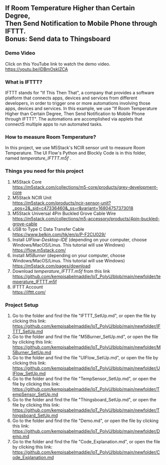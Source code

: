 ## If Room Temperature Higher than Certain Degree, </br> Then Send Notification to Mobile Phone through IFTTT.</br> Bonus: Send data to Thingsboard
### Demo Video
Click on this YouTube link to watch the demo video.
https://youtu.be/iDBmOskIZCA

### What is IFTTT?
IFTTT stands for "If This Then That", a company that provides a software platform that connects apps, devices and services from different developers, in order to trigger one or more automations involving those apps, devices and services. In this example, we use "If Room Temperature Higher than Certain Degree, Then Send Notification to Mobile Phone through IFTTT". The automations are accomplished via applets that connectS multiple apps to run automated tasks.

### How to measure Room Temperature?
In this project, we use M5Stack's NCIR sensor unit to measure Room Temperature. The UI Flow's Python and Blockly Code is in this folder, named _temperature_IFTTT.m5f_ .

### Things you need for this project
1) M5Stack Core <br/>
<https://m5stack.com/collections/m5-core/products/grey-development-core>
2) M5Stack NCIR Unit <br/>
<https://m5stack.com/products/ncir-sensor-unit?_pos=2&_sid=c47336460&_ss=r&variant=16804757373018>
3) M5Stack Universal 4Pin Buckled Grove Cable Wire <br/>
<https://m5stack.com/collections/m5-accessory/products/4pin-buckled-grove-cable>
4) USB to Type C Data Transfer Cable <br/>
<https://www.belkin.com/hk/en/p/P-F2CU029/>
5) Install _UIFlow-Desktop-IDE_ (depending on your computer, choose Windows/MacOS/Linus. This tutorial will use Windows)
<https://flow.m5stack.com/> <br/>
6) Install _M5Burner_ (depending on your computer, choose Windows/MacOS/Linus. This tutorial will use Windows)
<https://m5stack.com/pages/download> <br/>
9) Download _temperature_IFTTT.m5f_ from this link <br/>
<https://github.com/kempisabelmaddie/IoT_PolyU/blob/main/newfolder/temperature_IFTTT.m5f>
10) IFTTT Account <br/>
<https://ifttt.com/>

### Project Setup
1) Go to the folder and find the file "IFTTT_SetUp.md", or open the file by clicking this link: <br/><https://github.com/kempisabelmaddie/IoT_PolyU/blob/main/newfolder/IFTTT_SetUp.md>
2) Go to the folder and find the file "M5Burner_SetUp.md", or open the file by clicking this link: <br/> <https://github.com/kempisabelmaddie/IoT_PolyU/blob/main/newfolder/M5Burner_SetUp.md>
3) Go to the folder and find the file "UIFlow_SetUp.md", or open the file by clicking this link: <br/><https://github.com/kempisabelmaddie/IoT_PolyU/blob/main/newfolder/UIFlow_SetUp.md>
4) Go to the folder and find the file "TempSensor_SetUp.md", or open the file by clicking this link: <br/><https://github.com/kempisabelmaddie/IoT_PolyU/blob/main/newfolder/TempSensor_SetUp.md> 
5) Go to the folder and find the file "Thingsboard_SetUp.md", or open the file by clicking this link: <br/><https://github.com/kempisabelmaddie/IoT_PolyU/blob/main/newfolder/Thingsboard_SetUp.md> 
6) Go to the folder and find the file "Demo.md", or open the file by clicking this link: <br/><https://github.com/kempisabelmaddie/IoT_PolyU/blob/main/newfolder/Demo.md> 
7) Go to the folder and find the file "Code_Explanation.md", or open the file by clicking this link: <br/><https://github.com/kempisabelmaddie/IoT_PolyU/blob/main/newfolder/Code_Explanation.md> 
### 
